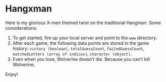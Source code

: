 Hangxman
========

Here is my glorious X-men themed twist on the traditional Hangman. Some considerations:

1. To get started, fire up your local server and point to the `www` directory.
2. After each game, the following data points are stored in the game history: `victory (boolean)`, `totalGuessCount`, `failedGuessCount`, `matchedLetters (array of indices)`, `character (object)`.
3. Even when you lose, Wolverine doesn’t die. Because you can’t kill Wolverine.

Enjoy!
